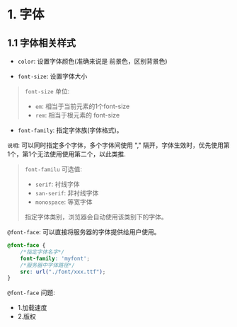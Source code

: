 # 1. 字体

## 1.1 字体相关样式

* `color`: 设置字体颜色(准确来说是 前景色，区别背景色)

* `font-size`: 设置字体大小
> `font-size` 单位:
> * `em`: 相当于当前元素的1个font-size
> * `rem`: 相当于根元素的 font-size

* `font-family`: 指定字体族(字体格式)。

`说明`: 可以同时指定多个字体，多个字体间使用 "," 隔开，字体生效时，优先使用第1个，第1个无法使用使用第二个，以此类推.
> `font-familu` 可选值:
> * `serif`: 衬线字体
> * `san-serif`: 非衬线字体
> * `monospace`: 等宽字体
>
> 指定字体类别，浏览器会自动使用该类别下的字体。


`@font-face`: 可以直接将服务器的字体提供给用户使用。
```css
@font-face {
    /*指定字体名字*/
    font-family: 'myfont';
    /*服务器中字体路径*/
    src: url("./font/xxx.ttf");
}
```

`@font-face` 问题:
* 1.加载速度
* 2.版权

